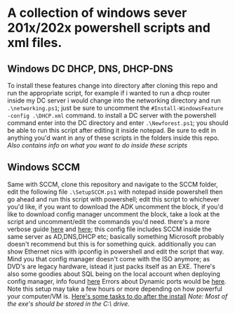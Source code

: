 # A collection of windows sever 201x/202x powershell scripts and xml files.

## Windows DC DHCP, DNS, DHCP-DNS

To install these features change into directory after cloning this repo and run the appropriate script, for example if i wanted to run a dhcp router inside my DC server i would change into the networking directory and run `.\networking.ps1`; just be sure to uncomment the 	`#Install-WindowsFeature -config .\DHCP.xml` command. to install a DC server with the powershell command enter into the DC directory and enter `.\Newforest.ps1`; you should be able to run this script after editing it inside notepad. Be sure to edit in anything you'd want in any of these scripts in the folders inside this repo. *Also contains info on what you want to do inside these scripts*

## Windows SCCM

Same with SCCM, clone this repository and navigate to the SCCM folder, edit the following file `.\SetupSCCM.ps1` with notepad inside powershell then go ahead and run this script
with powershell; edit this script to whichever you'd like, if you want to download the ADK uncomment the block, if you'd like to download config manager uncomment the block, take a look at the script and uncomment/edit the commands you'd need. there's a more verbose guide [here](https://www.prajwaldesai.com/sccm-1902-install-guide-using-baseline-media/#Step-2-SCCM-1902-Prerequisites-Checklist) and [here](https://www.systemcenterdudes.com/complete-sccm-installation-guide-and-configuration/#design); this config file includes SCCM inside the same server as AD,DNS,DHCP etc; basically something Microsoft probably doesn't recommend but this is for something quick. additionally you can show Ethernet nics with ipconfig in powershell and edit the script that way. Mind you that config manager doesn't come with the ISO anymore; as DVD's are legacy hardware, istead it just packs itself as an EXE. There's also some goodies about SQL being on the local account when deploying config manager, info found [here](https://social.technet.microsoft.com/wiki/contents/articles/36617.sccm-2016-troubleshooting-resolve-sql-server-service-account-issue-during-setup.aspx) Errors about Dynamic ports would be [here](http://www.systemadept.com/2018/02/23/resolve-sccm-site-require-sql-server-tcp-enabled-and-set-static-port/?i=1). Note this setup may take a few hours or more depending on how powerful your computer/VM is. [Here's some tasks to do after the install](https://docs.microsoft.com/en-us/mem/configmgr/core/servers/manage/install-in-console-updates#bkmk_after)
*Note: Most of the exe's should be stored in the C:\ drive.*

